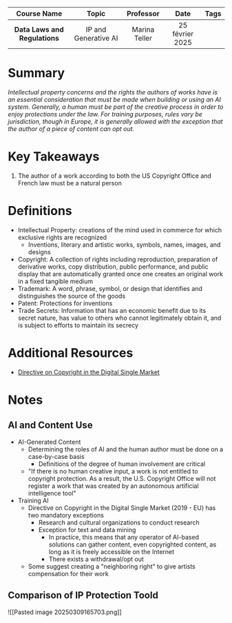 |          Course Name          |        Topic         |   Professor   |      Date       | Tags |
| :---------------------------: | :------------------: | :-----------: | :-------------: | :--: |
| **Data Laws and Regulations** | IP and Generative AI | Marina Teller | 25 février 2025 |      |

# Summary
*Intellectual property concerns and the rights the authors of works have is an essential consideration that must be made when building or using an AI system. Generally, a human must be part of the creative process in order to enjoy protections under the law. For training purposes, rules vary be jurisdiction, though in Europe, it is generally allowed with the exception that the author of a piece of content can opt out.*

# Key Takeaways
1. The author of a work according to both the US Copyright Office and French law must be a natural person

# Definitions
- Intellectual Property: creations of the mind used in commerce for which exclusive rights are recognized
	- Inventions, literary and artistic works, symbols, names, images, and designs
- Copyright: A collection of rights including reproduction, preparation of derivative works, copy distribution, public performance, and public display that are automatically granted once one creates an original work in a fixed tangible medium
- Trademark: A word, phrase, symbol, or design that identifies and distinguishes the source of the goods
- Patent: Protections for inventions
- Trade Secrets: Information that has an economic benefit due to its secret nature, has value to others who cannot legitimately obtain it, and is subject to efforts to maintain its secrecy

# Additional Resources
- [Directive on Copyright in the Digital Single Market](https://eur-lex.europa.eu/eli/dir/2019/790/oj/eng)

# Notes
## AI and Content Use
- AI-Generated Content
	- Determining the roles of AI and the human author must be done on a case-by-case basis
		- Definitions of the degree of human involvement are critical
	- "If there is no human creative input, a work is not entitled to copyright protection. As a result, the U.S. Copyright Office will not register a work that was created by an autonomous artificial intelligence tool"
- Training AI
	- Directive on Copyright in the Digital Single Market (2019 - EU) has two mandatory exceptions
		- Research and cultural organizations to conduct research
		- Exception for text and data mining
			- In practice, this means that any operator of AI-based solutions can gather content, even copyrighted content, as long as it is freely accessible on the Internet
			- There exists a withdrawal/opt out
	- Some suggest creating a "neighboring right" to give artists compensation for their work
## Comparison of IP Protection Toold
![[Pasted image 20250309165703.png]]